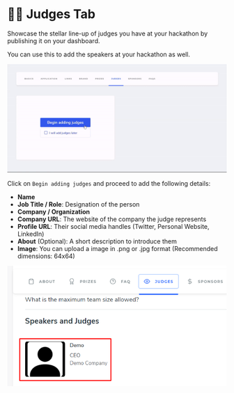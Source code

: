 # 👩‍⚖️ Judges Tab

Showcase the stellar line-up of judges you have at your hackathon by publishing it on your dashboard.

You can use this to add the speakers at your hackathon as well.

![](../../.gitbook/assets/ezgif.com-gif-maker-1-.gif)

Click on `Begin adding judges` and proceed to add the following details:

* **Name**
* **Job Title / Role**: Designation of the person
* **Company / Organization**
* **Company URL**: The website of the company the judge represents
* **Profile URL**: Their social media handles \(Twitter, Personal Website, LinkedIn\)
* **About** \(Optional\): A short description to introduce them
* **Image**: You can upload a image in .png or .jpg format \(Recommended dimensions: 64x64\)

![Judge updated on the Hackathon Microsite](../../.gitbook/assets/image%20%28126%29.png)


